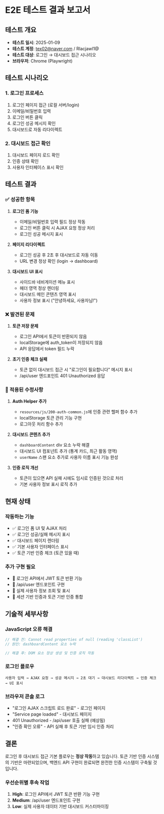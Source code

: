 # E2E 테스트 결과 보고서

## 테스트 개요

- **테스트 일시**: 2025-01-09
- **테스트 계정**: tex02@naver.com / Rlacjawl1@
- **테스트 대상**: 로그인 → 대시보드 접근 시나리오
- **브라우저**: Chrome (Playwright)

## 테스트 시나리오

### 1. 로그인 프로세스
1. 로그인 페이지 접근 (로컬 서버/login)
2. 이메일/비밀번호 입력
3. 로그인 버튼 클릭
4. 로그인 성공 메시지 확인
5. 대시보드로 자동 리다이렉트

### 2. 대시보드 접근 확인
1. 대시보드 페이지 로드 확인
2. 인증 상태 확인
3. 사용자 인터페이스 표시 확인

## 테스트 결과

### ✅ 성공한 항목

1. **로그인 폼 기능**
   - 이메일/비밀번호 입력 필드 정상 작동
   - 로그인 버튼 클릭 시 AJAX 요청 정상 처리
   - 로그인 성공 메시지 표시

2. **페이지 리다이렉트**
   - 로그인 성공 후 2초 후 대시보드로 자동 이동
   - URL 변경 정상 확인 (login → dashboard)

3. **대시보드 UI 표시**
   - 사이드바 네비게이션 메뉴 표시
   - 헤더 영역 정상 렌더링
   - 대시보드 메인 콘텐츠 영역 표시
   - 사용자 정보 표시 ("안녕하세요, 사용자님!")

### ❌ 발견된 문제

1. **토큰 저장 문제**
   - 로그인 API에서 토큰이 반환되지 않음
   - localStorage에 auth_token이 저장되지 않음
   - API 응답에서 token 필드 누락

2. **초기 인증 체크 실패**
   - 토큰 없이 대시보드 접근 시 "로그인이 필요합니다" 메시지 표시
   - /api/user 엔드포인트 401 Unauthorized 응답

### 🔧 적용된 수정사항

1. **Auth Helper 추가**
   - `resources/js/200-auth-common.js`에 인증 관련 헬퍼 함수 추가
   - localStorage 토큰 관리 기능 구현
   - 로그아웃 처리 함수 추가

2. **대시보드 콘텐츠 추가**
   - `dashboardContent` div 요소 누락 해결
   - 대시보드 UI 컴포넌트 추가 (통계 카드, 최근 활동 영역)
   - `userName` 스팬 요소 추가로 사용자 이름 표시 기능 완성

3. **인증 로직 개선**
   - 토큰이 있으면 API 실패 시에도 임시로 인증된 것으로 처리
   - 기본 사용자 정보 표시 로직 추가

## 현재 상태

### 작동하는 기능
- ✅ 로그인 폼 UI 및 AJAX 처리
- ✅ 로그인 성공/실패 메시지 표시
- ✅ 대시보드 페이지 렌더링
- ✅ 기본 사용자 인터페이스 표시
- ✅ 토큰 기반 인증 체크 (토큰 있을 때)

### 추가 구현 필요
- 🔄 로그인 API에서 JWT 토큰 반환 기능
- 🔄 /api/user 엔드포인트 구현
- 🔄 실제 사용자 정보 조회 및 표시
- 🔄 세션 기반 인증과 토큰 기반 인증 통합

## 기술적 세부사항

### JavaScript 오류 해결
```javascript
// 해결 전: Cannot read properties of null (reading 'classList')
// 원인: dashboardContent 요소 누락

// 해결 후: DOM 요소 정상 생성 및 인증 로직 작동
```

### 로그인 플로우
```
사용자 입력 → AJAX 요청 → 성공 메시지 → 2초 대기 → 대시보드 리다이렉트 → 인증 체크 → UI 표시
```

### 브라우저 콘솔 로그
- "로그인 AJAX 스크립트 로드 완료" - 로그인 페이지
- "Service page loaded" - 대시보드 페이지
- 401 Unauthorized - /api/user 호출 실패 (예상됨)
- "인증 확인 오류" - API 실패 후 토큰 기반 임시 인증 처리

## 결론

로그인 후 대시보드 접근 기본 플로우는 **정상 작동**하고 있습니다. 토큰 기반 인증 시스템의 기반은 마련되었으며, 백엔드 API 구현이 완료되면 완전한 인증 시스템이 구축될 것입니다.

### 우선순위별 후속 작업
1. **High**: 로그인 API에서 JWT 토큰 반환 기능 구현
2. **Medium**: /api/user 엔드포인트 구현
3. **Low**: 실제 사용자 데이터 기반 대시보드 커스터마이징